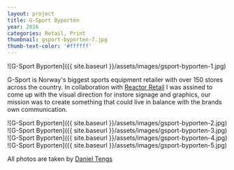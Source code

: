```yaml
---
layout: project
title: G-Sport Byporten
year: 2016
categories: Retail, Print
thumbnail: gsport-byporten-7.jpg
thumb-text-color: '#ffffff'
---
```


![G-Sport Byporten]({{ site.baseurl }}/assets/images/gsport-byporten-1.jpg)

<div class="text-block">
  <p>G-Sport is Norway's biggest sports equipment retailer with over 150 stores across the country. In collaboration with <a href="">Reactor Retail</a> I was assined to come up with the visual direction for instore signage and graphics, our mission was to create something that could live in balance with the brands own communication.</p>
</div>

![G-Sport Byporten]({{ site.baseurl }}/assets/images/gsport-byporten-2.jpg)
![G-Sport Byporten]({{ site.baseurl }}/assets/images/gsport-byporten-3.jpg)
![G-Sport Byporten]({{ site.baseurl }}/assets/images/gsport-byporten-4.jpg)
![G-Sport Byporten]({{ site.baseurl }}/assets/images/gsport-byporten-5.jpg)

<div class="text-block center-content">
  <p>All photos are taken by <a href="#">Daniel Tengs</a></p>
</div>
